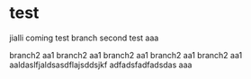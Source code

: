 # test
jialli coming
test branch
second test
aaa

branch2 aa1
branch2 aa1
branch2 aa1
    branch2 aa1
branch2 aa1
aaldaslfjaldsasdflajsddsjkf
adfadsfadfadsdas
aaa
